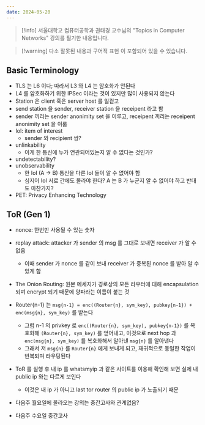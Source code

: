 ```yaml
---
date: 2024-05-20
---
```

> [!info] 서울대학교 컴퓨터공학과 권태경 교수님의 "Topics in Computer Networks" 강의를 필기한 내용입니다.

> [!warning] 다소 잘못된 내용과 구어적 표현 이 포함되어 있을 수 있습니다.

## Basic Terminology

- TLS 는 L6 이다; 따라서 L3 와 L4 는 암호화가 안된다
- L4 를 암호화하기 위한 IPSec 이라는 것이 있지만 많이 사용되지 않는다
- Station 은 client 혹은 server host 를 일컫고
- send station 을 sender, receiver station 을 receipent 라고 함
- sender 끼리는 sender anonimity set 을 이루고, receipent 끼리는 receipent anonimity set 을 이룸
- IoI: item of interest
    - sender 와 recipient 쌍?
- unlinkability
    - 이게 한 통신에 누가 연관되어있는지 알 수 없다는 것인가?
- undetectability?
- unobservability
    - 한 IoI (A → B) 통신을 다른 IoI 들이 알 수 없어야 함
    - 심지어 IoI 서로 간에도 몰라야 한다? A 는 B 가 누군지 알 수 없어야 하고 반대도 마찬가지?
- PET: Privacy Enhancing Technology

## ToR (Gen 1)

- nonce: 한번만 사용될 수 있는 숫자
    
- replay attack: attacker 가 sender 의 msg 를 그대로 보내면 receiver 가 알 수 없음
    
    - 이때 sender 가 nonce 를 같이 보내 receiver 가 중복된 nonce 를 받아 알 수 있게 함
- The Onion Routing: 원본 메세지가 경로상의 모든 라우터에 대해 encapsulation 되며 encrypt 되기 때문에 양파라는 이름이 붙는 것
    
- Router{n-1} 는 `msg{n-1} = enc((Router{n}, sym_key), pubkey{n-1}) + enc(msg{n}, sym_key)` 를 받는다
    
    - 그럼 n-1 의 privkey 로 `enc((Router{n}, sym_key), pubkey{n-1})` 를 복호화해 `(Router{n}, sym_key)` 를 얻어내고, 이것으로 next hop 과 `enc(msg{n}, sym_key)` 를 복호화해서 알아낸 `msg{n}` 를 알아낸다
    - 그래서 저 `msg{n}` 를 `Router{n}` 에게 보내게 되고, 재귀적으로 동일한 작업이 반복되며 라우팅된다
- ToR 를 실행 후 내 ip 를 whatsmyip 과 같은 사이트를 이용해 확인해 보면 실제 내 public ip 와는 다르게 보인다
    
    - 이것은 내 ip 가 아니고 last tor router 의 public ip 가 노출되기 때문
- 다음주 월요일에 올라오는 강의는 중간고사와 관계없음?
    
- 다음주 수요일 중간고사